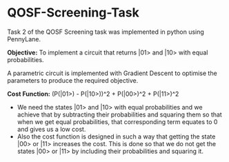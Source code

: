 # QOSF-Screening-Task

Task 2 of the QOSF Screening task was implemented in python using PennyLane.

**Objective:** To implement a circuit that returns |01> and |10> with equal probabilities.

A parametric circuit is implemented with Gradient Descent to optimise the parameters to produce the required objective.

**Cost Function:** (P(|01>) - P(|10>))^2 + P(|00>)^2 + P(|11>)^2

- We need the states |01> and |10> with equal probabilities and we achieve that by subtracting their probabilities and squaring them so that when we get equal probabilities, that corresponding term equates to 0 and gives us a low cost.
- Also the cost function is designed in such a way that getting the state |00> or |11> increases the cost. This is done so that we do not get the states |00> or |11> by including their probabilities and squaring it.

